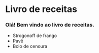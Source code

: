 # Livro de receitas

### Olá! Bem vindo ao livro de receitas.

- Strogonoff de frango
- Pavê
- Bolo de cenoura
